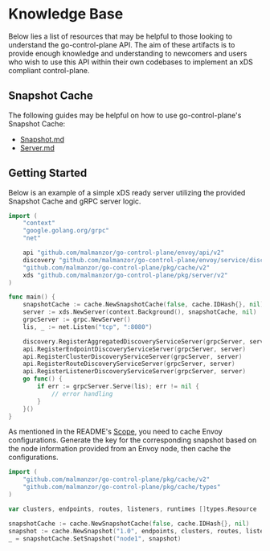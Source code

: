 # Knowledge Base

Below lies a list of resources that may be helpful to those looking to understand the go-control-plane API. The aim of these artifacts is to provide enough knowledge and understanding to newcomers and users who wish to use this API within their own codebases to implement an xDS compliant control-plane.

## Snapshot Cache
The following guides may be helpful on how to use go-control-plane's Snapshot Cache:
- [Snapshot.md](cache/Snapshot.md)
- [Server.md](cache/Server.md)

## Getting Started
Below is an example of a simple xDS ready server utilizing the provided Snapshot Cache and gRPC server logic.

```go
import (
    "context"
    "google.golang.org/grpc"
    "net"

    api "github.com/malmanzor/go-control-plane/envoy/api/v2"
    discovery "github.com/malmanzor/go-control-plane/envoy/service/discovery/v2"
    "github.com/malmanzor/go-control-plane/pkg/cache/v2"
    xds "github.com/malmanzor/go-control-plane/pkg/server/v2"
)

func main() {
    snapshotCache := cache.NewSnapshotCache(false, cache.IDHash{}, nil)
    server := xds.NewServer(context.Background(), snapshotCache, nil)
    grpcServer := grpc.NewServer()
    lis, _ := net.Listen("tcp", ":8080")

    discovery.RegisterAggregatedDiscoveryServiceServer(grpcServer, server)
    api.RegisterEndpointDiscoveryServiceServer(grpcServer, server)
    api.RegisterClusterDiscoveryServiceServer(grpcServer, server)
    api.RegisterRouteDiscoveryServiceServer(grpcServer, server)
    api.RegisterListenerDiscoveryServiceServer(grpcServer, server)
    go func() {
        if err := grpcServer.Serve(lis); err != nil {
            // error handling
        }
    }()
}
```

As mentioned in the README's [Scope](https://github.com/malmanzor/go-control-plane/blob/master/README.md#scope), you need to cache Envoy configurations.
Generate the key for the corresponding snapshot based on the node information provided from an Envoy node, then cache the configurations.

```go
import (
    "github.com/malmanzor/go-control-plane/pkg/cache/v2"
    "github.com/malmanzor/go-control-plane/pkg/cache/types"
)

var clusters, endpoints, routes, listeners, runtimes []types.Resource

snapshotCache := cache.NewSnapshotCache(false, cache.IDHash{}, nil)
snapshot := cache.NewSnapshot("1.0", endpoints, clusters, routes, listeners, runtimes)
_ = snapshotCache.SetSnapshot("node1", snapshot)
```
